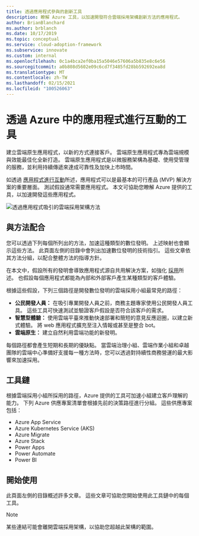 ```yaml
---
title: 透過應用程式參與的創新工具
description: 瞭解 Azure 工具，以加速開發符合雲端採用架構創新方法的應用程式。
author: BrianBlanchard
ms.author: brblanch
ms.date: 10/17/2019
ms.topic: conceptual
ms.service: cloud-adoption-framework
ms.subservice: innovate
ms.custom: internal
ms.openlocfilehash: 0c1a4bca2ef0ba15a5046e57606a5b835e8c6e56
ms.sourcegitcommit: a0b808d5602e09c6cd7f3485fd28bb592692ea8d
ms.translationtype: MT
ms.contentlocale: zh-TW
ms.lasthandoff: 02/15/2021
ms.locfileid: "100526063"
---
```

# <a name="tools-to-engage-via-applications-in-azure"></a>透過 Azure 中的應用程式進行互動的工具

建立雲端原生應用程式，以新的方式連接客戶。 雲端原生應用程式專為雲端規模與效能最佳化全新打造。 雲端原生應用程式是以微服務架構為基礎、使用受管理的服務，並利用持續傳遞來達成可靠性及加快上市時間。

如透過 [應用程式進行互動](../considerations/apps.md)所述，應用程式可以是最基本的可行產品 (MVP) 解決方案的重要層面。 測試假設通常需要應用程式。 本文可協助您瞭解 Azure 提供的工具，以加速開發這些應用程式。

![透過應用程式吸引的雲端採用架構方法](../../_images/innovate/engage-via-apps.png)

## <a name="alignment-to-the-methodology"></a>與方法配合

您可以透過下列每個所列出的方法，加速這種類型的數位發明。 上述映射也會顯示這些方法。 此頁面左側的目錄中會列出加速數位發明的技術指引。 這些文章依其方法分組，以配合整體方法的指導方針。

在本文中，假設所有的發明會導致應用程式源自共用解決方案，如強化 [採用](./ci-cd.md)所述。 也假設每個應用程式都能為內部和外部客戶產生某種類型的客戶體驗。

根據這些假設，下列三個路徑是開發數位發明的雲端採用小組最常見的路徑：

- **公民開發人員：** 在吸引專業開發人員之前，商務主題專家使用公民開發人員工具。 這些工具可快速測試並驗證客戶假設是否符合該客戶的需求。
- **智慧型體驗：** 使用雲端平臺來推動快速部署和簡短的意見反應迴圈，以建立新式體驗。 將 web 應用程式擴充至注入情報或甚至是整合 bot。
- **雲端原生：** 建立自然利用雲端功能的新發明。

每個路徑都會產生短期和長期的優缺點。 當雲端治理小組、雲端作業小組和卓越團隊的雲端中心準備好支援每一種方法時，您可以透過對持續性商務營運的最大影響來加速採用。

## <a name="toolchain"></a>工具鏈

根據雲端採用小組所採用的路徑，Azure 提供的工具可加速小組建立客戶理解的能力。 下列 Azure 供應專案清單會根據先前的決策路徑進行分組。 這些供應專案包括：

- Azure App Service
- Azure Kubernetes Service (AKS)
- Azure Migrate
- Azure Stack
- Power Apps
- Power Automate
- Power BI

## <a name="get-started"></a>開始使用

此頁面左側的目錄概述許多文章。 這些文章可協助您開始使用此工具鏈中的每個工具。

> [!NOTE]
> 某些連結可能會離開雲端採用架構，以協助您超越此架構的範圍。
